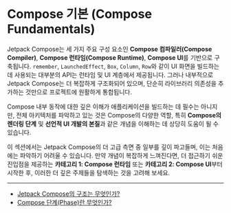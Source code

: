 # Compose 기본 (Compose Fundamentals)

Jetpack Compose는 세 가지 주요 구성 요소인 **Compose 컴파일러(Compose Compiler)**, **Compose 런타임(Compose Runtime)**, **Compose UI**를 기반으로 구축됩니다. `remember`, `LaunchedEffect`, `Box`, `Column`, `Row`와 같이 UI 화면을 빌드하는 데 사용되는 대부분의 API는 런타임 및 UI 계층에서 제공됩니다. 그러나 내부적으로 Jetpack Compose는 더 복잡하게 구조화되어 있으며, 단순히 라이브러리 의존성을 추가하는 것만으로 프로젝트에 원활하게 통합됩니다.

Compose 내부 동작에 대한 깊은 이해가 애플리케이션을 빌드하는 데 필수는 아니지만, 전체 아키텍처를 파악하고 있는 것은 Compose의 다양한 역할, 특히 **Compose의 렌더링 단계** 및 **선언적 UI 개발의 본질**과 같은 개념을 이해하는 데 상당히 도움이 될 수 있습니다.

이 섹션에서는 Jetpack Compose의 더 고급 측면 중 일부를 깊이 파고들며, 이는 처음에는 파악하기 어려울 수 있습니다. 만약 개념이 복잡하게 느껴진다면, 더 접근하기 쉬운 진입점을 제공하는 **카테고리 1: Compose 런타임** 또는 **카테고리 2: Compose UI**부터 시작한 후, 이러한 더 깊은 주제들을 탐색하는 것을 고려해 보세요.

---

- [Jetpack Compose의 구조는 무엇인가?](./Structure/README.md)
- [Compose 단계(Phase)란 무엇인가?](./ComposePhase/README.md)